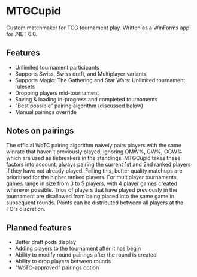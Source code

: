 # MTGCupid

Custom matchmaker for TCG tournament play. Written as a WinForms app for .NET 6.0.

## Features

- Unlimited tournament participants
- Supports Swiss, Swiss draft, and Multiplayer variants
- Supports Magic: The Gathering and Star Wars: Unlimited tournament rulesets
- Dropping players mid-tournament
- Saving & loading in-progress and completed tournaments
- "Best possible" pairing algorithm (discussed below)
- Manual pairings override

## Notes on pairings

The official WoTC pairing algorithm naively pairs players with the same winrate that haven't previously played, ignoring OMW%, GW%, OGW% which are used as tiebreakers in the standings.
MTGCupid takes these factors into account, always pairing the current 1st and 2nd ranked players if they have not already played. Failing this, better quality matchups are prioritised for the higher ranked players.
For multiplayer tournaments, games range in size from 3 to 5 players, with 4 player games created wherever possible. Trios of players that have played previously in the tournament are disallowed from being placed into the same game in subsequent rounds. Points can be distributed between all players at the TO's discretion.

## Planned features

- Better draft pods display
- Adding players to the tournament after it has begin
- Ability to modify round pairings after the round is created
- Ability to drop players between rounds
- "WoTC-approved" pairings option
